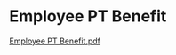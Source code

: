 # Employee PT Benefit

[Employee PT Benefit.pdf](Employee%20PT%20Benefit%2096804fdd6a5d48cf9bc2c9d4c5722e02/Employee_PT_Benefit.pdf)